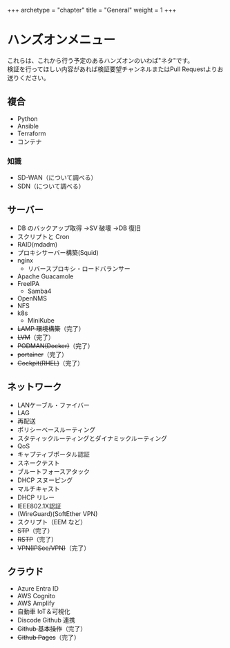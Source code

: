 +++
archetype = "chapter"
title = "General"
weight = 1
+++

# ハンズオンメニュー

これらは、これから行う予定のあるハンズオンのいわば"ネタ"です。  
検証を行ってほしい内容があれば検証要望チャンネルまたはPull Requestよりお送りください。

## 複合

- Python
- Ansible
- Terraform
- コンテナ

### 知識

- SD-WAN（について調べる）
- SDN（について調べる）

## サーバー

- DB のバックアップ取得 →SV 破壊 →DB 復旧
- スクリプトと Cron
- RAID(mdadm)
- プロキシサーバー構築(Squid)
- nginx
  - リバースプロキシ・ロードバランサー
- Apache Guacamole
- FreeIPA
  - Samba4
- OpenNMS
- NFS
- k8s
  - MiniKube
- ~~LAMP 環境構築~~（完了）
- ~~LVM~~（完了）
- ~~PODMAN(Docker)~~（完了）
- ~~portainer~~（完了）
- ~~Cockpit(RHEL)~~（完了）

## ネットワーク

- LANケーブル・ファイバー
- LAG
- 再配送
- ポリシーベースルーティング
- スタティックルーティングとダイナミックルーティング
- QoS
- キャプティブポータル認証
- スネークテスト
- ブルートフォースアタック
- DHCP スヌーピング
- マルチキャスト
- DHCP リレー
- IEEE802.1X認証
- (WireGuard)(SoftEther VPN)
- スクリプト（EEM など）
- ~~STP~~（完了）
- ~~RSTP~~（完了）
- ~~VPN(IPSec/VPN)~~（完了）

## クラウド

- Azure Entra ID
- AWS Cognito
- AWS Amplify
- 自動車 IoT＆可視化
- Discode Github 連携
- ~~Github 基本操作~~（完了）
- ~~Github Pages~~（完了）
